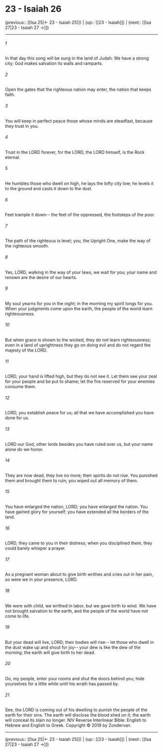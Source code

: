 # 23 - Isaiah 26

(previous:: [[Isa 25|← 23 - Isaiah 25]]) | (up:: [[23 - Isaiah]]) | (next:: [[Isa 27|23 - Isaiah 27 →]])

***


###### 1 
In that day this song will be sung in the land of Judah: We have a strong city; God makes salvation its walls and ramparts. 

###### 2 
Open the gates that the righteous nation may enter, the nation that keeps faith. 

###### 3 
You will keep in perfect peace those whose minds are steadfast, because they trust in you. 

###### 4 
Trust in the LORD forever, for the LORD, the LORD himself, is the Rock eternal. 

###### 5 
He humbles those who dwell on high, he lays the lofty city low; he levels it to the ground and casts it down to the dust. 

###### 6 
Feet trample it down-- the feet of the oppressed, the footsteps of the poor. 

###### 7 
The path of the righteous is level; you, the Upright One, make the way of the righteous smooth. 

###### 8 
Yes, LORD, walking in the way of your laws, we wait for you; your name and renown are the desire of our hearts. 

###### 9 
My soul yearns for you in the night; in the morning my spirit longs for you. When your judgments come upon the earth, the people of the world learn righteousness. 

###### 10 
But when grace is shown to the wicked, they do not learn righteousness; even in a land of uprightness they go on doing evil and do not regard the majesty of the LORD. 

###### 11 
LORD, your hand is lifted high, but they do not see it. Let them see your zeal for your people and be put to shame; let the fire reserved for your enemies consume them. 

###### 12 
LORD, you establish peace for us; all that we have accomplished you have done for us. 

###### 13 
LORD our God, other lords besides you have ruled over us, but your name alone do we honor. 

###### 14 
They are now dead, they live no more; their spirits do not rise. You punished them and brought them to ruin; you wiped out all memory of them. 

###### 15 
You have enlarged the nation, LORD; you have enlarged the nation. You have gained glory for yourself; you have extended all the borders of the land. 

###### 16 
LORD, they came to you in their distress; when you disciplined them, they could barely whisper a prayer. 

###### 17 
As a pregnant woman about to give birth writhes and cries out in her pain, so were we in your presence, LORD. 

###### 18 
We were with child, we writhed in labor, but we gave birth to wind. We have not brought salvation to the earth, and the people of the world have not come to life. 

###### 19 
But your dead will live, LORD; their bodies will rise-- let those who dwell in the dust wake up and shout for joy-- your dew is like the dew of the morning; the earth will give birth to her dead. 

###### 20 
Go, my people, enter your rooms and shut the doors behind you; hide yourselves for a little while until his wrath has passed by. 

###### 21 
See, the LORD is coming out of his dwelling to punish the people of the earth for their sins. The earth will disclose the blood shed on it; the earth will conceal its slain no longer. NIV Reverse Interlinear Bible: English to Hebrew and English to Greek. Copyright © 2019 by Zondervan.

***

(previous:: [[Isa 25|← 23 - Isaiah 25]]) | (up:: [[23 - Isaiah]]) | (next:: [[Isa 27|23 - Isaiah 27 →]])
